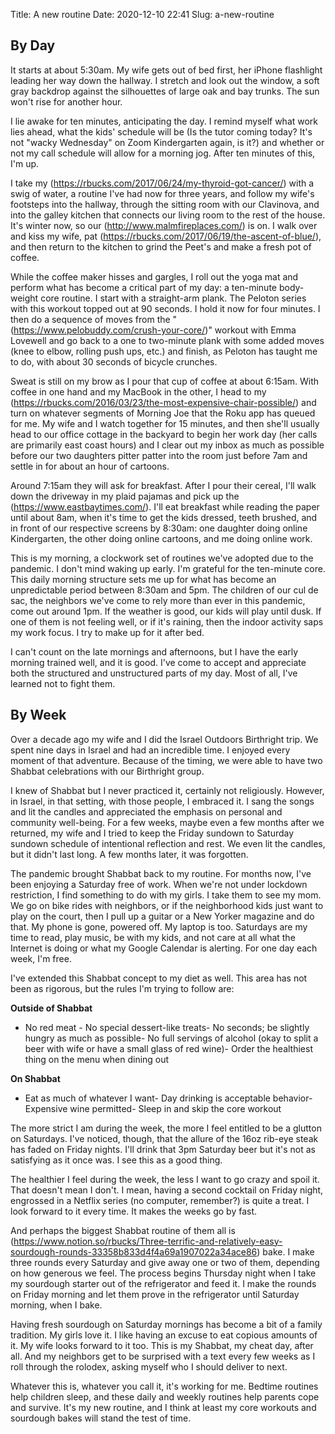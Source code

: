 Title: A new routine
Date: 2020-12-10 22:41
Slug: a-new-routine

## By Day

It starts at about 5:30am. My wife gets out of bed first, her iPhone flashlight leading her way down the hallway. I stretch and look out the window, a soft gray backdrop against the silhouettes of large oak and bay trunks. The sun won't rise for another hour.  

I lie awake for ten minutes, anticipating the day. I remind myself what work lies ahead, what the kids' schedule will be (Is the tutor coming today? It's not "wacky Wednesday" on Zoom Kindergarten again, is it?) and whether or not my call schedule will allow for a morning jog. After ten minutes of this, I'm up. 

I take my (https://rbucks.com/2017/06/24/my-thyroid-got-cancer/) with a swig of water, a routine I've had now for three years, and follow my wife's footsteps into the hallway, through the sitting room with our Clavinova, and into the galley kitchen that connects our living room to the rest of the house. It's winter now, so our (http://www.malmfireplaces.com/) is on. I walk over and kiss my wife, pat (https://rbucks.com/2017/06/19/the-ascent-of-blue/), and then return to the kitchen to grind the Peet's and make a fresh pot of coffee.

While the coffee maker hisses and gargles, I roll out the yoga mat and perform what has become a critical part of my day: a ten-minute body-weight core routine. I start with a straight-arm plank. The Peloton series with this workout topped out at 90 seconds. I hold it now for four minutes. I then do a sequence of moves from the "(https://www.pelobuddy.com/crush-your-core/)" workout with Emma Lovewell and go back to a one to two-minute plank with some added moves (knee to elbow, rolling push ups, etc.) and finish, as Peloton has taught me to do, with about 30 seconds of bicycle crunches. 

Sweat is still on my brow as I pour that cup of coffee at about 6:15am. With coffee in one hand and my MacBook in the other, I head to my (https://rbucks.com/2016/03/23/the-most-expensive-chair-possible/) and turn on whatever segments of Morning Joe that the Roku app has queued for me. My wife and I watch together for 15 minutes, and then she'll usually head to our office cottage in the backyard to begin her work day (her calls are primarily east coast hours) and I clear out my inbox as much as possible before our two daughters pitter patter into the room just before 7am and settle in for about an hour of cartoons. 

Around 7:15am they will ask for breakfast. After I pour their cereal, I'll walk down the driveway in my plaid pajamas and pick up the (https://www.eastbaytimes.com/). I'll eat breakfast while reading the paper until about 8am, when it's time to get the kids dressed, teeth brushed, and in front of our respective screens by 8:30am: one daughter doing online Kindergarten, the other doing online cartoons, and me doing online work. 

This is my morning, a clockwork set of routines we've adopted due to the pandemic. I don't mind waking up early. I'm grateful for the ten-minute core. This daily morning structure sets me up for what has become an unpredictable period between 8:30am and 5pm. The children of our cul de sac, the neighbors we've come to rely more than ever in this pandemic, come out around 1pm. If the weather is good, our kids will play until dusk. If one of them is not feeling well, or if it's raining, then the indoor activity saps my work focus. I try to make up for it after bed. 

I can't count on the late mornings and afternoons, but I have the early morning trained well, and it is good. I've come to accept and appreciate both the structured and unstructured parts of my day. Most of all, I've learned not to fight them. 

## By Week

Over a decade ago my wife and I did the Israel Outdoors Birthright trip. We spent nine days in Israel and had an incredible time. I enjoyed every moment of that adventure. Because of the timing, we were able to have two Shabbat celebrations with our Birthright group. 

I knew of Shabbat but I never practiced it, certainly not religiously. However, in Israel, in that setting, with those people, I embraced it. I sang the songs and lit the candles and appreciated the emphasis on personal and community well-being. For a few weeks, maybe even a few months after we returned, my wife and I tried to keep the Friday sundown to Saturday sundown schedule of intentional reflection and rest. We even lit the candles, but it didn't last long. A few months later, it was forgotten. 

The pandemic brought Shabbat back to my routine. For months now, I've been enjoying a Saturday free of work. When we're not under lockdown restriction, I find something to do with my girls. I take them to see my mom. We go on bike rides with neighbors, or if the neighborhood kids just want to play on the court, then I pull up a guitar or a New Yorker magazine and do that. My phone is gone, powered off. My laptop is too. Saturdays are my time to read, play music, be with my kids, and not care at all what the Internet is doing or what my Google Calendar is alerting. For one day each week, I'm free. 

I've extended this Shabbat concept to my diet as well. This area has not been as rigorous, but the rules I'm trying to follow are:

**Outside of Shabbat**

- No red meat - No special dessert-like treats- No seconds; be slightly hungry as much as possible- No full servings of alcohol (okay to split a beer with wife or have a small glass of red wine)- Order the healthiest thing on the menu when dining out

**On Shabbat**

- Eat as much of whatever I want- Day drinking is acceptable behavior- Expensive wine permitted- Sleep in and skip the core workout

The more strict I am during the week, the more I feel entitled to be a glutton on Saturdays. I've noticed, though, that the allure of the 16oz rib-eye steak has faded on Friday nights. I'll drink that 3pm Saturday beer but it's not as satisfying as it once was. I see this as a good thing. 

The healthier I feel during the week, the less I want to go crazy and spoil it. That doesn't mean I don't. I mean, having a second cocktail on Friday night, engrossed in a Netflix series (no computer, remember?) is quite a treat. I look forward to it every time. It makes the weeks go by fast. 

And perhaps the biggest Shabbat routine of them all is (https://www.notion.so/rbucks/Three-terrific-and-relatively-easy-sourdough-rounds-33358b833d4f4a69a1907022a34ace86) bake. I make three rounds every Saturday and give away one or two of them, depending on how generous we feel. The process begins Thursday night when I take my sourdough starter out of the refrigerator and feed it. I make the rounds on Friday morning and let them prove in the refrigerator until Saturday morning, when I bake. 

Having fresh sourdough on Saturday mornings has become a bit of a family tradition. My girls love it. I like having an excuse to eat copious amounts of it. My wife looks forward to it too. This is my Shabbat, my cheat day, after all. And my neighbors get to be surprised with a text every few weeks as I roll through the rolodex, asking myself who I should deliver to next. 

Whatever this is, whatever you call it, it's working for me. Bedtime routines help children sleep, and these daily and weekly routines help parents cope and survive. It's my new routine, and I think at least my core workouts and sourdough bakes will stand the test of time.